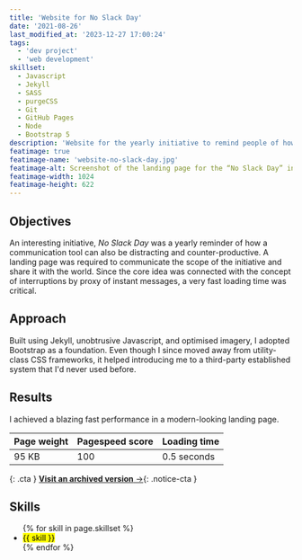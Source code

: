 ```yaml
---
title: 'Website for No Slack Day'
date: '2021-08-26'
last_modified_at: '2023-12-27 17:00:24'
tags:
  - 'dev project'
  - 'web development'
skillset:
  - Javascript
  - Jekyll
  - SASS
  - purgeCSS
  - Git
  - GitHub Pages
  - Node
  - Bootstrap 5
description: 'Website for the yearly initiative to remind people of how Slack can also be distracting and counter-productive.'
featimage: true
featimage-name: 'website-no-slack-day.jpg'
featimage-alt: Screenshot of the landing page for the “No Slack Day” initiative
featimage-width: 1024
featimage-height: 622
---
```

## Objectives

An interesting initiative, _No Slack Day_ was a yearly reminder of how a communication tool can also be distracting and counter-productive. A landing page was required to communicate the scope of the initiative and share it with the world. Since the core idea was connected with the concept of interruptions by proxy of instant messages, a very fast loading time was critical.

## Approach

Built using Jekyll, unobtrusive Javascript, and optimised imagery, I adopted Bootstrap as a foundation. Even though I since moved away from utility-class CSS frameworks, it helped introducing me to a third-party established system that I'd never used before.

## Results

I achieved a blazing fast performance in a modern-looking landing page.

| Page weight | Pagespeed score | Loading time |
| ----------- | --------------- | ------------ |
| 95 KB       | 100             | 0.5 seconds  |

{: .cta }
[**Visit an archived version**&nbsp;&rarr;](https://archive.is/20210809134101/https://www.noslackday.org/){: .notice-cta }

## Skills

<ul class="list-inline">
  {% for skill in page.skillset %}
  <li><mark>{{ skill }}</mark></li>
  {% endfor %}
</ul>